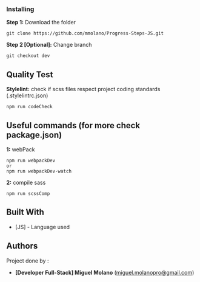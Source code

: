 ### Installing

**Step 1:** Download the folder
```
git clone https://github.com/mmolano/Progress-Steps-JS.git
```

**Step 2 [Optional]:** Change branch
```
git checkout dev
```

## Quality Test

**Stylelint:** check if scss files respect project coding standards (.stylelintrc.json)
```
npm run codeCheck
```

## Useful commands (for more check package.json)
**1:** webPack
```
npm run webpackDev 
or
npm run webpackDev-watch
```
**2:** compile sass
```
npm run scssComp
```

## Built With

* [JS] - Language used

## Authors

Project done by :

* **[Developer Full-Stack] Miguel Molano** (miguel.molanopro@gmail.com)
